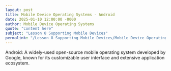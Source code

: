 ```yaml
---
layout: post
title: Mobile Device Operating Systems - Android
date: 2025-01-10 12:00:00 -0000
author: Mobile Device Operating Systems
quote: "content here"
subject: "Lesson 8 Supporting Mobile Devices"
permalink: "/Lesson 8 Supporting Mobile Devices/Mobile Device Operating Systems/Mobile Device Operating Systems - Android"
---
```


Android: A widely-used open-source mobile operating system developed by Google, known for its customizable user interface and extensive application ecosystem.
